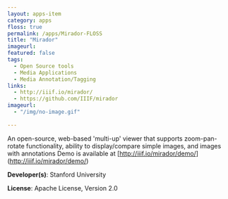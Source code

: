 ```yaml
---
layout: apps-item
category: apps
floss: true
permalink: /apps/Mirador-FLOSS
title: "Mirador"
imageurl:
featured: false
tags:
  - Open Source tools
  - Media Applications
  - Media Annotation/Tagging
links:
  - http://iiif.io/mirador/
  - https://github.com/IIIF/mirador
imageurl:
  - "/img/no-image.gif"
  
---
```


An open-source, web-based 'multi-up' viewer that supports zoom-pan-rotate functionality, ability to display/compare simple images, and images with annotations
Demo is available at [http://iiif.io/mirador/demo/] (http://iiif.io/mirador/demo/)

**Developer(s)**: Stanford University

**License**: Apache License, Version 2.0

